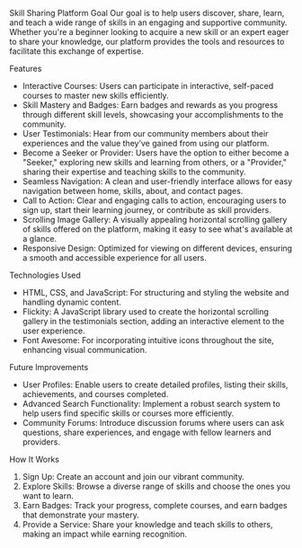 Skill Sharing Platform
Goal
Our goal is to help users discover, share, learn, and teach a wide range of skills in an engaging and supportive community. Whether you're a beginner looking to acquire a new skill or an expert eager to share your knowledge, our platform provides the tools and resources to facilitate this exchange of expertise.

Features
- Interactive Courses: Users can participate in interactive, self-paced courses to master new skills efficiently.
- Skill Mastery and Badges: Earn badges and rewards as you progress through different skill levels, showcasing your accomplishments to the community.
- User Testimonials: Hear from our community members about their experiences and the value they’ve gained from using our platform.
- Become a Seeker or Provider: Users have the option to either become a "Seeker," exploring new skills and learning from others, or a "Provider," sharing their expertise and teaching skills to the community.
- Seamless Navigation: A clean and user-friendly interface allows for easy navigation between home, skills, about, and contact pages.
- Call to Action: Clear and engaging calls to action, encouraging users to sign up, start their learning journey, or contribute as skill providers.
- Scrolling Image Gallery: A visually appealing horizontal scrolling gallery of skills offered on the platform, making it easy to see what's available at a glance.
- Responsive Design: Optimized for viewing on different devices, ensuring a smooth and accessible experience for all users.

Technologies Used

- HTML, CSS, and JavaScript: For structuring and styling the website and handling dynamic content.
- Flickity: A JavaScript library used to create the horizontal scrolling gallery in the testimonials section, adding an interactive element to the user experience.
- Font Awesome: For incorporating intuitive icons throughout the site, enhancing visual communication.

Future Improvements

- User Profiles: Enable users to create detailed profiles, listing their skills, achievements, and courses completed.
- Advanced Search Functionality: Implement a robust search system to help users find specific skills or courses more efficiently.
- Community Forums: Introduce discussion forums where users can ask questions, share experiences, and engage with fellow learners and providers.

How It Works

1. Sign Up: Create an account and join our vibrant community.
2. Explore Skills: Browse a diverse range of skills and choose the ones you want to learn.
3. Earn Badges: Track your progress, complete courses, and earn badges that demonstrate your mastery.
4. Provide a Service: Share your knowledge and teach skills to others, making an impact while earning recognition.